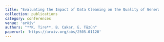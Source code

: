 ```yaml
---
title: "Evaluating the Impact of Data Cleaning on the Quality of Generated Pull Request Descriptions"
collection: publications
category: conferences
venue: 'arXiv'
authors: "**K. Tire**, B. Cakar, E. Tüzün"
paperurl: 'https://arxiv.org/abs/2505.01120'
---
```

